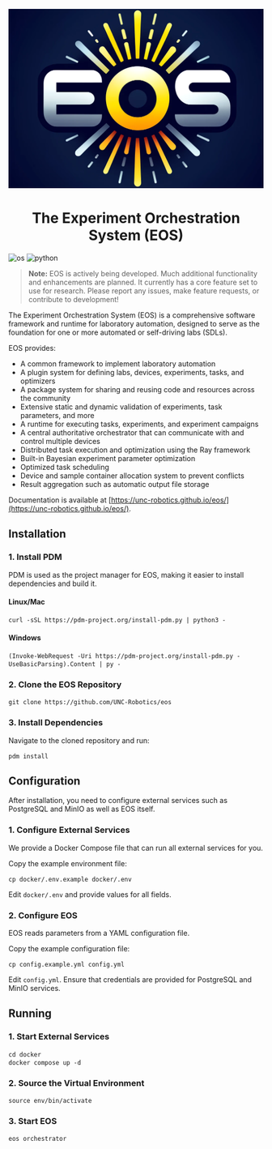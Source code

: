 <p align="center">
    <img src="docs/_static/img/eos-logo.png" alt="Alt Text" width="512">
</p>

<h1 align="center">The Experiment Orchestration System (EOS)</h1>

![os](https://img.shields.io/badge/OS-win%7Cmac%7Clinux-9cf)
![python](https://img.shields.io/badge/Python-3.10+-darkgreen)

> **Note:** EOS is actively being developed. Much additional functionality and enhancements are planned.
> It currently has a core feature set to use for research. Please report any issues, make feature requests, or contribute to development!

The Experiment Orchestration System (EOS) is a comprehensive software framework and runtime for laboratory automation, designed
to serve as the foundation for one or more automated or self-driving labs (SDLs).

EOS provides:

* A common framework to implement laboratory automation
* A plugin system for defining labs, devices, experiments, tasks, and optimizers
* A package system for sharing and reusing code and resources across the community
* Extensive static and dynamic validation of experiments, task parameters, and more
* A runtime for executing tasks, experiments, and experiment campaigns
* A central authoritative orchestrator that can communicate with and control multiple devices
* Distributed task execution and optimization using the Ray framework
* Built-in Bayesian experiment parameter optimization
* Optimized task scheduling
* Device and sample container allocation system to prevent conflicts
* Result aggregation such as automatic output file storage

Documentation is available at [https://unc-robotics.github.io/eos/](https://unc-robotics.github.io/eos/).

## Installation

### 1. Install PDM

PDM is used as the project manager for EOS, making it easier to install dependencies and build it.

#### Linux/Mac

```shell
curl -sSL https://pdm-project.org/install-pdm.py | python3 -
```

#### Windows

```shell
(Invoke-WebRequest -Uri https://pdm-project.org/install-pdm.py -UseBasicParsing).Content | py -
```

### 2. Clone the EOS Repository

```shell
git clone https://github.com/UNC-Robotics/eos
```

### 3. Install Dependencies

Navigate to the cloned repository and run:

```shell
pdm install
```

## Configuration

After installation, you need to configure external services such as PostgreSQL and MinIO as well as EOS itself.

### 1. Configure External Services

We provide a Docker Compose file that can run all external services for you.

Copy the example environment file:

```shell
cp docker/.env.example docker/.env
```

Edit `docker/.env` and provide values for all fields.

### 2. Configure EOS

EOS reads parameters from a YAML configuration file.

Copy the example configuration file:

```shell
cp config.example.yml config.yml
```

Edit `config.yml`. Ensure that credentials are provided for PostgreSQL and MinIO services.

## Running
### 1. Start External Services

```shell
cd docker
docker compose up -d
```

### 2. Source the Virtual Environment

```shell
source env/bin/activate
```

### 3. Start EOS

```shell
eos orchestrator
```
